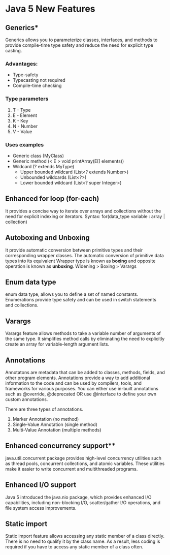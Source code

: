 # Java 5 New Features

## Generics*
Generics allows you to parameterize classes, interfaces, and methods to provide compile-time type safety and reduce the need for explicit type casting.

### Advantages:
 - Type-safety
 - Typecasting not required
 - Compile-time checking

### Type parameters
1.  T - Type
2.  E - Element
3.  K - Key
4.  N - Number
5.  V - Value

### Uses examples
 - Generic class (MyClass<T>)
 - Generic method (< E > void printArray(E[] elements))
 - Wildcard (? extends MyType)
	 - Upper bounded wildcard  (List<? extends Number>)
	 - Unbounded wildcards (List<?>)
	 - Lower bounded wildcard (List<? super Integer>) 
    
## Enhanced for loop (for-each)
It provides a concise way to iterate over arrays and collections without the need for explicit indexing or iterators.
Syntax: for(data_type variable : array | collection)    
    
## Autoboxing and Unboxing
It provide automatic conversion between primitive types and their corresponding wrapper classes. The automatic conversion of primitive data types into its equivalent Wrapper type is known as **boxing** and opposite operation is known as **unboxing**.
    Widening > Boxing > Varargs
    
## Enum data type
enum data type, allows you to define a set of named constants. Enumerations provide type safety and can be used in switch statements and collections.
    
## Varargs
Varargs feature allows methods to take a variable number of arguments of the same type. It simplifies method calls by eliminating the need to explicitly create an array for variable-length argument lists.
    
## Annotations
Annotatons are metadata that can be added to classes, methods, fields, and other program elements. Annotations provide a way to add additional information to the code and can be used by compilers, tools, and frameworks for various purposes. You can either use in-built annotations such as @override, @deprecated OR use @interface to define your own custom annotations.

There are three types of annotations.

1.  Marker Annotation (no method)
2.  Single-Value Annotation (single method)
3.  Multi-Value Annotation (multiple methods)
    
## Enhanced concurrency support**
java.util.concurrent package provides high-level concurrency utilities such as thread pools, concurrent collections, and atomic variables. These utilities make it easier to write concurrent and multithreaded programs.
    
## Enhanced I/O support
Java 5 introduced the java.nio package, which provides enhanced I/O capabilities, including non-blocking I/O, scatter/gather I/O operations, and file system access improvements.

## Static import
Static import feature allows accessing any static member of a class directly. There is no need to qualify it by the class name. As a result, less coding is required if you have to access any static member of a class often.
<!--stackedit_data:
eyJoaXN0b3J5IjpbLTE1NTE5OTgyODYsMjA3MzI0OTg4NCwtMT
AyNTgwOTcyNCw1NDE2NTc2NDIsNDMxMzIwMzI2LC0zMzA4NTAx
OCwtMTMwNTIwMjU1OSwxMDE4MjQ5NjIxLDIxMjgzOTYxMywtMT
U5MjU1NDQ1MywtMTA5Njc1NzA5NCwxNDg2Njg5MzAxLC01OTA4
MTIxNTUsLTY2NDQ0NjY2MCwtMTY1NjEzMzk5M119
-->